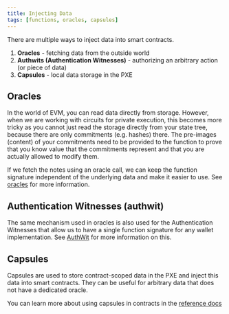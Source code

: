```yaml
---
title: Injecting Data
tags: [functions, oracles, capsules]
---
```


There are multiple ways to inject data into smart contracts.

1. **Oracles** - fetching data from the outside world
2. **Authwits (Authentication Witnesses)** - authorizing an arbitrary action (or piece of data)
3. **Capsules** - local data storage in the PXE

## Oracles

In the world of EVM, you can read data directly from storage. However, when we are working with circuits for private execution, this becomes more tricky as you cannot just read the storage directly from your state tree, because there are only commitments (e.g. hashes) there. The pre-images (content) of your commitments need to be provided to the function to prove that you know value that the commitments represent and that you are actually allowed to modify them.

If we fetch the notes using an oracle call, we can keep the function signature independent of the underlying data and make it easier to use. See [oracles](./oracles.md) for more information.

## Authentication Witnesses (authwit)

The same mechanism used in oracles is also used for the Authentication Witnesses that allow us to have a single function signature for any wallet implementation. See [AuthWit](../../concepts/advanced/authwit.md) for more information on this.

## Capsules

Capsules are used to store contract-scoped data in the PXE and inject this data into smart contracts. They can be useful for arbitrary data that does not have a dedicated oracle.

You can learn more about using capsules in contracts in the [reference docs](../../../developers/reference/smart_contract_reference/aztec-nr/aztec/oracle/capsules.md)
